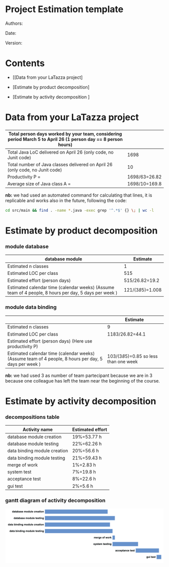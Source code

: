 # Project Estimation  template

Authors:

Date:

Version:

# Contents

- [[Data from your LaTazza project]

- [Estimate by product decomposition]
- [Estimate by activity decomposition ]



# Data from your LaTazza project

###

|         Total person days worked by your  team, considering period March 5 to April 26 (1 person day == 8 person hours)     |   |
| ----------- | ------------------------------- |
|Total Java LoC delivered on April 26 (only code, no Junit code) |1698 |
| Total number of Java classes delivered on April 26 (only code, no Junit code)|10 |
| Productivity P =|1698/63=26.82 |
|Average size of Java class A = | 1698/10=169.8 |

**nb:** we had used an automated command for calculating that lines, it is
replicable and works also in the future, following the code:
```bash
cd src/main && find . -name *.java -exec grep '^.*$' {} \; | wc -l
```

<!--
    to keep only the non blank lines:
    cd src/main && find . -name *.java -exec grep [a-zA-Z0-9{}] {} \; | wc -l
-->

# Estimate by product decomposition

### module database

| database module            | Estimate                        |
| ----------- | ------------------------------- |
| Estimated n classes   |         1                    |
| Estimated LOC per class      |       515                       |
| Estimated effort  (person days)   |    515/26.82=19.2                     |
| Estimated calendar time (calendar weeks) (Assume team of 4 people, 8 hours per day, 5 days per week ) |          121/(3*8*5)=1.008         |

### module data binding

|             | Estimate                        |
| ----------- | ------------------------------- |
| Estimated n classes   |              9               |
| Estimated LOC per class        |             1183/26.82=44.1                |
| Estimated effort  (person days) (Here use productivity P)  |                                      |
| Estimated calendar time (calendar weeks) (Assume team of 4 people, 8 hours per day, 5 days per week ) |   103/(3*8*5)=0.85 so less than one week                 |


**nb:** we had used 3 as number of team partecipant because we are in 3 because one colleague
has left the team near the beginning of the course.


# Estimate by activity decomposition



### decompositions table

|         Activity name    | Estimated effort    |
| ----------- | ------------------------------- |
| database module creation | 19%=53.77 h  |
| database module testing | 22%=62.26 h |
| data binding module creation | 20%=56.6 h |
| data binding module testing | 21%=59.43 h |
| merge of work | 1%=2.83 h |
| system test | 7%=19.8 h |
| acceptance test | 8%=22.6 h |
| gui test | 2%=5.6 h |

### gantt diagram of activity decomposition

![](images/gantt.png)







